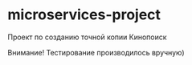 # microservices-project

Проект по созданию точной копии Кинопоиск

Внимание! Тестирование производилось вручную)
